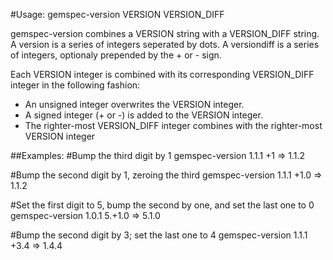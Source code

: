 #Usage: gemspec-version VERSION VERSION_DIFF

gemspec-version combines a VERSION string with a VERSION_DIFF string.
A version is a series of integers seperated by dots.
A versiondiff is a series of integers, optionaly prepended by the + or - sign.

Each VERSION integer is combined with its corresponding VERSION_DIFF integer in the following
fashion:

- An unsigned integer overwrites the VERSION integer.
- A signed integer (+ or -) is added to the VERSION integer.
- The righter-most VERSION_DIFF integer combines with the righter-most VERSION integer

##Examples:
  #Bump the third digit by 1
  gemspec-version 1.1.1 +1
  => 1.1.2

  #Bump the second digit by 1, zeroing the third
  gemspec-version 1.1.1 +1.0
  => 1.1.2

  #Set the first digit to 5, bump the second by one, and set the last one to 0
  gemspec-version 1.0.1 5.+1.0
  => 5.1.0

  #Bump the second digit by 3; set the last one to 4
  gemspec-version 1.1.1 +3.4
  => 1.4.4
